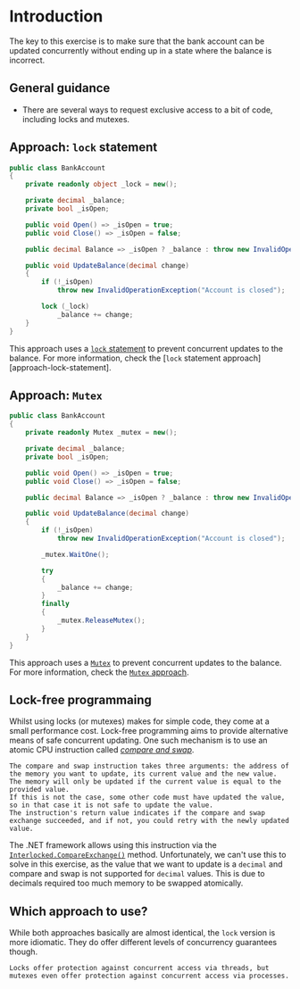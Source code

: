 # Introduction

The key to this exercise is to make sure that the bank account can be updated concurrently without ending up in a state where the balance is incorrect.

## General guidance

- There are several ways to request exclusive access to a bit of code, including locks and mutexes.

## Approach: `lock` statement

```csharp
public class BankAccount
{
    private readonly object _lock = new();

    private decimal _balance;
    private bool _isOpen;

    public void Open() => _isOpen = true;
    public void Close() => _isOpen = false;

    public decimal Balance => _isOpen ? _balance : throw new InvalidOperationException();

    public void UpdateBalance(decimal change)
    {
        if (!_isOpen)
            throw new InvalidOperationException("Account is closed");

        lock (_lock)
            _balance += change;
    }
}
```

This approach uses a [`lock` statement][lock-statement] to prevent concurrent updates to the balance.
For more information, check the [`lock` statement approach][approach-lock-statement].

## Approach: `Mutex`

```csharp
public class BankAccount
{
    private readonly Mutex _mutex = new();

    private decimal _balance;
    private bool _isOpen;

    public void Open() => _isOpen = true;
    public void Close() => _isOpen = false;

    public decimal Balance => _isOpen ? _balance : throw new InvalidOperationException();

    public void UpdateBalance(decimal change)
    {
        if (!_isOpen)
            throw new InvalidOperationException("Account is closed");

        _mutex.WaitOne();

        try
        {
            _balance += change;
        }
        finally
        {
            _mutex.ReleaseMutex();
        }
    }
}
```

This approach uses a [`Mutex`][mutex] to prevent concurrent updates to the balance.
For more information, check the [`Mutex` approach][approach-mutex].

## Lock-free programmaing

Whilst using locks (or mutexes) makes for simple code, they come at a small performance cost.
Lock-free programming aims to provide alternative means of safe concurrent updating.
One such mechanism is to use an atomic CPU instruction called [_compare and swap_][compare-and-swap].

```exercism/note
The compare and swap instruction takes three arguments: the address of the memory you want to update, its current value and the new value.
The memory will only be updated if the current value is equal to the provided value.
If this is not the case, some other code must have updated the value, so in that case it is not safe to update the value.
The instruction's return value indicates if the compare and swap exchange succeeded, and if not, you could retry with the newly updated value.
```

The .NET framework allows using this instruction via the [`Interlocked.CompareExchange()`][interlocked.compare-exchange] method.
Unfortunately, we can't use this to solve in this exercise, as the value that we want to update is a `decimal` and compare and swap is not supported for `decimal` values.
This is due to decimals required too much memory to be swapped atomically.

## Which approach to use?

While both approaches basically are almost identical, the `lock` version is more idiomatic.
They do offer different levels of concurrency guarantees though.

```exercism/caution
Locks offer protection against concurrent access via threads, but mutexes even offer protection against concurrent access via processes.
```

[approach-recursion]: https://exercism.org/tracks/csharp/exercises/bank-account/approaches/lock-statement
[approach-mutex]: https://exercism.org/tracks/csharp/exercises/bank-account/approaches/mutex
[lock-statement]: https://learn.microsoft.com/en-us/dotnet/csharp/language-reference/statements/lock
[mutex]: https://learn.microsoft.com/en-us/dotnet/api/system.threading.mutex
[interlocked.compare-exchange]: https://learn.microsoft.com/en-us/dotnet/api/system.threading.interlocked.compareexchange
[compare-and-swap]: https://en.wikipedia.org/wiki/Compare-and-swap
